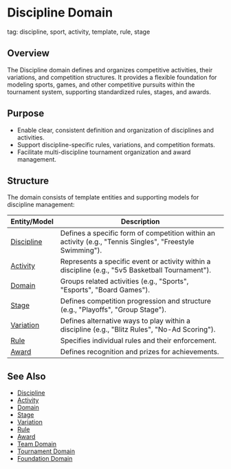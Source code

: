# Discipline Domain

tag: discipline, sport, activity, template, rule, stage

## Overview

The Discipline domain defines and organizes competitive activities, their variations, and competition structures. It provides a flexible foundation for modeling sports, games, and other competitive pursuits within the tournament system, supporting standardized rules, stages, and awards.

## Purpose

- Enable clear, consistent definition and organization of disciplines and activities.
- Support discipline-specific rules, variations, and competition formats.
- Facilitate multi-discipline tournament organization and award management.

## Structure

The domain consists of template entities and supporting models for discipline management:

| Entity/Model | Description |
|--------------|-------------|
| [Discipline](discipline.md) | Defines a specific form of competition within an activity (e.g., "Tennis Singles", "Freestyle Swimming"). |
| [Activity](activity/activity.md) | Represents a specific event or activity within a discipline (e.g., "5v5 Basketball Tournament"). |
| [Domain](activity/domain.md) | Groups related activities (e.g., "Sports", "Esports", "Board Games"). |
| [Stage](stage/stage.md) | Defines competition progression and structure (e.g., "Playoffs", "Group Stage"). |
| [Variation](activity/variation/variation.md) | Defines alternative ways to play within a discipline (e.g., "Blitz Rules", "No-Ad Scoring"). |
| [Rule](activity/variation/rule.md) | Specifies individual rules and their enforcement. |
| [Award](award.md) | Defines recognition and prizes for achievements. |

## See Also

- [Discipline](discipline.md)
- [Activity](activity/activity.md)
- [Domain](activity/domain.md)
- [Stage](stage/stage.md)
- [Variation](activity/variation/variation.md)
- [Rule](activity/variation/rule.md)
- [Award](award.md)
- [Team Domain](../team/README.md)
- [Tournament Domain](../tournament/README.md)
- [Foundation Domain](../foundation/README.md)
